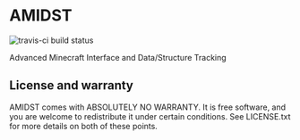 AMIDST
======

![travis-ci build status](https://travis-ci.org/stefandollase/AMIDST.svg)

Advanced Minecraft Interface and Data/Structure Tracking

License and warranty
--------------------

AMIDST comes with ABSOLUTELY NO WARRANTY. It is free software, and you are
welcome to redistribute it under certain conditions. See LICENSE.txt for more
details on both of these points.
